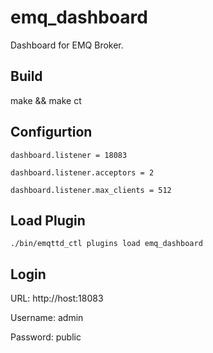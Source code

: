 
emq_dashboard
=============

Dashboard for EMQ Broker.

Build
-----

make && make ct

Configurtion
------------

```
dashboard.listener = 18083

dashboard.listener.acceptors = 2

dashboard.listener.max_clients = 512
```

Load Plugin
-----------

```
./bin/emqttd_ctl plugins load emq_dashboard
```

Login
-----

URL: http://host:18083

Username: admin

Password: public

